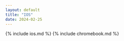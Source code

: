 ```yaml
---
layout: default
title: "IOS"
date: 2024-02-25
---
```

{% include ios.md %}
{% include chromebook.md %}



